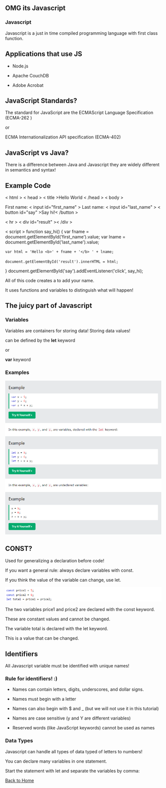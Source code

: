 
## OMG its Javascript

### Javascript

Javascript is a just in time compiled programming language with first class function.

## Applications that use JS

- Node.js

- Apache CouchDB

- Adobe Acrobat

## JavaScript Standards?

The standard for JavaScript are the ECMAScript Language Specification (ECMA-262 )

or

ECMA Internationalization API specification (ECMA-402)

## JavaScript vs Java?

There is a difference between Java and Javascript they are widely different in semantics and syntax!

## Example Code

 < html >
 < head >
  < title >Hello World</title>
< /head >
< body >
 
First name: < input id="first_name" >
Last name: < input id="last_name" >
< button id="say" >Say hi!< /button >
 
< hr >
< div id="result" >< /div >
 
< script >
function say_hi() {
    var fname = document.getElementById('first_name').value;
    var lname = document.getElementById('last_name').value;
 
    var html = 'Hello <b>' + fname + '</b> ' + lname;
 
    document.getElementById('result').innerHTML = html;
}
document.getElementById('say').addEventListener('click', say_hi);
</script>
 
</body>
</html>

All of this code creates a to add your name.

It uses functions and variables to distinguish what will happen!

## The juicy part of Javascript

### Variables

Variables are containers for storing data! Storing data values!

can be defined by the **let** keyword

or

**var** keyword

### **Examples**

![Example](Javaa.PNG)

## **CONST?**

Used for generalizing a declaration before code!

If you want a general rule: always declare variables with const.

If you think the value of the variable can change, use let.

![Example](price.PNG)

The two variables price1 and price2 are declared with the const keyword.

These are constant values and cannot be changed.

The variable total is declared with the let keyword.

This is a value that can be changed.

## **Identifiers**

All Javascript variable must be identified with unique names!

### Rule for identifiers! :)

- Names can contain letters, digits, underscores, and dollar signs.

- Names must begin with a letter

- Names can also begin with $ and _ (but we will not use it in this tutorial)

- Names are case sensitive (y and Y are different variables)
- Reserved words (like JavaScript keywords) 
cannot be used as names

### Data Types

Javascript can handle all types of data typed of letters to numbers!

You can declare many variables in one statement.

Start the statement with let and separate the variables by comma:



[Back to Home](https://zusolaris.github.io/reading-notes/)
